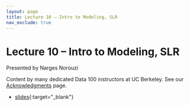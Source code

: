 ```yaml
---
layout: page
title: Lecture 10 – Intro to Modeling, SLR
nav_exclude: true
---
```


# Lecture 10 – Intro to Modeling, SLR

Presented by Narges Norouzi

Content by many dedicated Data 100 instructors at UC Berkeley. See our [Acknowledgments](../../acks) page.

- [slides](https://docs.google.com/presentation/d/1wha9hSfZVmhxHFRd0heIjMwEGCDJ9JyMv0Fb2d79AGU/edit?usp=sharing){:target="_blank"}
